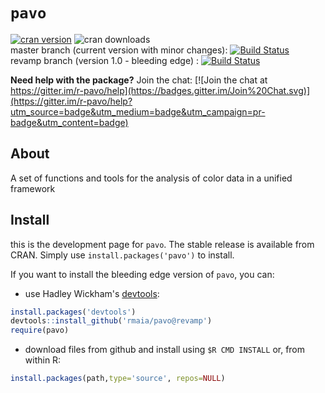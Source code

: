 # `pavo`

[![cran version](http://www.r-pkg.org/badges/version/pavo)](https://cran.r-project.org/package=pavo/)
![cran downloads](http://cranlogs.r-pkg.org/badges/grand-total/pavo)  
master branch (current version with minor changes):  [![Build Status](https://travis-ci.org/rmaia/pavo.svg?branch=master)](https://travis-ci.org/rmaia/pavo/branches)  
revamp branch (version 1.0 - bleeding edge) : [![Build Status](https://travis-ci.org/rmaia/pavo.svg?branch=revamp)](https://travis-ci.org/rmaia/pavo/branches)

**Need help with the package?** Join the chat: [![Join the chat at https://gitter.im/r-pavo/help](https://badges.gitter.im/Join%20Chat.svg)](https://gitter.im/r-pavo/help?utm_source=badge&utm_medium=badge&utm_campaign=pr-badge&utm_content=badge)

## About

A set of functions and tools for the analysis of color data in a unified framework


## Install

this is the development page for `pavo`. The stable release is available from CRAN. Simply use `install.packages('pavo')` to install.

If you want to install the bleeding edge version of `pavo`, you can:

* use Hadley Wickham's [devtools](https://github.com/hadley/devtools):

```r     
install.packages('devtools')
devtools::install_github('rmaia/pavo@revamp')
require(pavo)
```

* download files from github and install using `$R CMD INSTALL` or, from within R:

```r
install.packages(path,type='source', repos=NULL)
```
